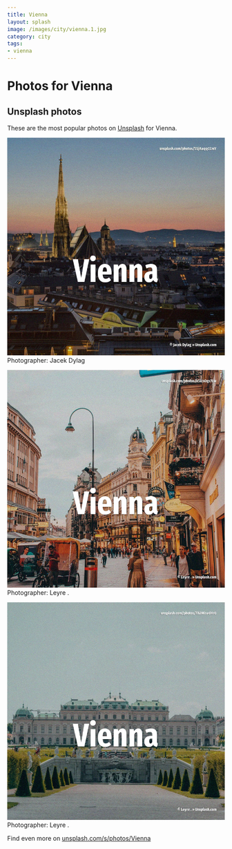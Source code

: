 ```yaml
---
title: Vienna
layout: splash
image: /images/city/vienna.1.jpg
category: city
tags:
- vienna
---
```

# Photos for Vienna
 
## Unsplash photos
These are the most popular photos on [Unsplash](https://unsplash.com) for Vienna.
 
![Vienna](/images/city/vienna.1.jpg)
Photographer:  Jacek Dylag
 
![Vienna](/images/city/vienna.2.jpg)
Photographer:  Leyre .
 
![Vienna](/images/city/vienna.3.jpg)
Photographer:  Leyre .
 
Find even more on [unsplash.com/s/photos/Vienna](https://unsplash.com/s/photos/Vienna)
 
